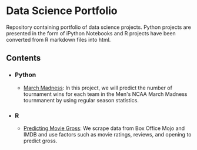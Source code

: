# Data Science Portfolio
Repository containing portfolio of data science projects.  Python projects are presented in the form of iPython Notebooks and R projects have been converted from R markdown files into html.

## Contents

- ### Python
	- [March Madness](https://github.com/dyk21/data-science-portfolio/blob/master/March%20Madness.ipynb): In this project, we will predict the number of tournament wins for each team in the Men's NCAA March Madness tournmanent by using regular season statistics.

- ### R
  - [Predicting Movie Gross](http://htmlpreview.github.com/?https://github.com/dyk21/data-science-portfolio/blob/master/Movie%20Project.html): We scrape data from Box Office Mojo and IMDB and use factors such as movie ratings, reviews, and opening to predict gross.
